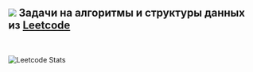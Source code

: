 ## <img src="https://img.shields.io/badge/-LeetCode-FFA116?style=for-the-badge&logo=LeetCode&logoColor=black" /> Задачи на алгоритмы и структуры данных из [Leetcode](https://leetcode.com/u/vorobyevaad/)

<br>
  
![Leetcode Stats](https://leetcard.jacoblin.cool/vorobyevaad?ext=heatmap)
